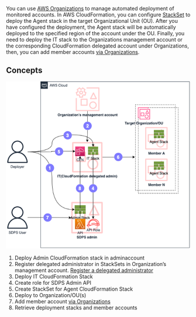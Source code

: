 You can use [AWS Organizations](https://aws.amazon.com/organizations/) to manage automated deployment of monitored accounts. In AWS CloudFormation, you can configure [StackSet](https://docs.aws.amazon.com/AWSCloudFormation/latest/UserGuide/what-is-cfnstacksets.html) to deploy the Agent stack in the target Organizational Unit (OU). After you have configured the deployment, the Agent stack will be automatically deployed to the specified region of the account under the OU. Finally, you need to deploy the IT stack to the Organizations management account or the corresponding CloudFormation delegated account under Organizations, then, you can add member accounts [via Organizations](../user-guide/data-source.md#add-aws-accounts-via-organization).

## Concepts
![orgs-ctrl](docs/../../images/orgs-ctrl.png)

1. Deploy Admin CloudFormation stack in adminaccount
2. Register delegated administrator in StackSets in Organization’s management account. [Register a delegated administrator](https://docs.aws.amazon.com/AWSCloudFormation/latest/UserGuide/stacksets-orgs-delegated-admin.html)
3. Deploy IT CloudFormation Stack
4. Create role for SDPS Admin API
5. Create StackSet for Agent CloudFormation Stack
6. Deploy to Organization/OU(s)
7. Add member account [via Organizations](../user-guide/data-source.md#add-aws-accounts-via-organization)
8. Retrieve deployment stacks and member accounts